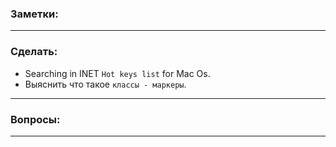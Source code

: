 ### Заметки:

* * * * *

### Сделать:
* Searching in INET `Hot keys list` for Mac Os. 
* Выяснить что такое `классы - маркеры`.

* * * * * 

### Вопросы:

* * * * *
